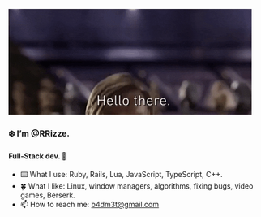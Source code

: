 <p align="left"><img src="https://github.com/RRizze/RRizze/blob/main/ht.gif" /></p>

### ❄️ I’m @RRizze. 
#### Full-Stack dev. 🦎

- ⌨️ What I use: Ruby, Rails, Lua, JavaScript, TypeScript, C++.
- 🍀 What I like: Linux, window managers, algorithms, fixing bugs, video games, Berserk.
- 📫 How to reach me: b4dm3t@gmail.com

<!---
RRizze/RRizze is a ✨ special ✨ repository because its `README.md` (this file) appears on your GitHub profile.
You can click the Preview link to take a look at your changes.
--->
